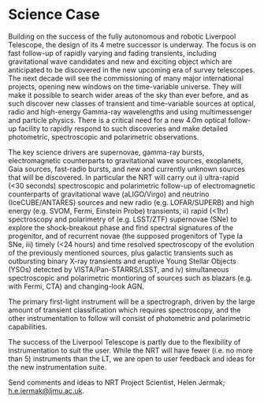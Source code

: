 # Science Case

Building on the success of the fully autonomous and robotic Liverpool Telescope, the design of its 4 metre successor is underway. The focus is on fast follow-up of rapidly varying and fading transients, including gravitational wave candidates and new and exciting object which are anticipated to be discovered in the new upcoming era of survey telescopes. The next decade will see the commissioning of many major international projects, opening new windows on the time-variable universe. They will make it possible to search wider areas of the sky than ever before, and as such discover new classes of transient and time-variable sources at optical, radio and high-energy Gamma-ray wavelengths and using multimessenger and particle physics. There is a critical need for a new 4.0m optical follow-up facility to rapidly respond to such discoveries and make detailed photometric, spectroscopic and polarimetric observations.

The key science drivers are supernovae, gamma-ray bursts, electromagnetic counterparts to gravitational wave sources, exoplanets, Gaia sources, fast-radio bursts, and new and currently unknown sources that will be discovered. In particular the NRT will carry out 
i) ultra-rapid (<30 seconds) spectroscopic and polarimetric follow-up of electromagnetic counterparts of gravitational wave (aLIGO/Virgo) and neutrino (IceCUBE/ANTARES) sources and new radio (e.g. LOFAR/SUPERB) and high energy (e.g. SVOM, Fermi, Einstein Probe) transients, 
ii) rapid (<1hr) spectroscopy and polarimetry of (e.g. LSST/ZTF) supernovae (SNe) to explore the shock-breakout phase and find spectral signatures of the progenitor, and of recurrent novae (the supposed progenitors of Type Ia SNe, 
iii) timely (<24 hours) and time resolved spectroscopy of the evolution of the previously mentioned sources, plus galactic transients such as outbursting binary X-ray transients and eruptive Young Stellar Objects (YSOs) detected by VISTA/Pan-STARRS/LSST, and iv) simultaneous spectroscopic and polarimetric montioring of sources such as blazars (e.g. with Fermi, CTA) and changing-look AGN.

The primary first-light instrument will be a spectrograph, driven by the large amount of transient classification which requires spectroscopy, and the other instrumentation to follow will consist of photometric and polarimetric capabilities. 

The success of the Liverpool Telescope is partly due to the flexibility of instrumentation to suit the user. While the NRT will have fewer (i.e. no more than 5) instruments than the LT, we are open to user feedback and ideas for the new instrumentation suite.

Send comments and ideas to NRT Project Scientist, Helen Jermak; <h.e.jermak@ljmu.ac.uk>.

